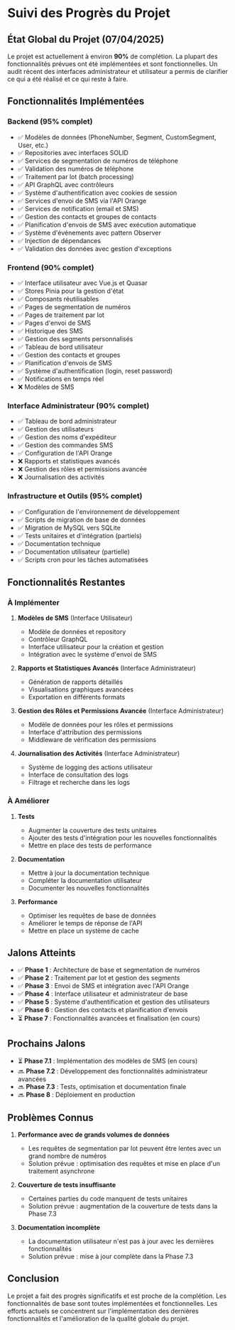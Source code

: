 # Suivi des Progrès du Projet

## État Global du Projet (07/04/2025)

Le projet est actuellement à environ **90%** de complétion. La plupart des fonctionnalités prévues ont été implémentées et sont fonctionnelles. Un audit récent des interfaces administrateur et utilisateur a permis de clarifier ce qui a été réalisé et ce qui reste à faire.

## Fonctionnalités Implémentées

### Backend (95% complet)

- ✅ Modèles de données (PhoneNumber, Segment, CustomSegment, User, etc.)
- ✅ Repositories avec interfaces SOLID
- ✅ Services de segmentation de numéros de téléphone
- ✅ Validation des numéros de téléphone
- ✅ Traitement par lot (batch processing)
- ✅ API GraphQL avec contrôleurs
- ✅ Système d'authentification avec cookies de session
- ✅ Services d'envoi de SMS via l'API Orange
- ✅ Services de notification (email et SMS)
- ✅ Gestion des contacts et groupes de contacts
- ✅ Planification d'envois de SMS avec exécution automatique
- ✅ Système d'événements avec pattern Observer
- ✅ Injection de dépendances
- ✅ Validation des données avec gestion d'exceptions

### Frontend (90% complet)

- ✅ Interface utilisateur avec Vue.js et Quasar
- ✅ Stores Pinia pour la gestion d'état
- ✅ Composants réutilisables
- ✅ Pages de segmentation de numéros
- ✅ Pages de traitement par lot
- ✅ Pages d'envoi de SMS
- ✅ Historique des SMS
- ✅ Gestion des segments personnalisés
- ✅ Tableau de bord utilisateur
- ✅ Gestion des contacts et groupes
- ✅ Planification d'envois de SMS
- ✅ Système d'authentification (login, reset password)
- ✅ Notifications en temps réel
- ❌ Modèles de SMS

### Interface Administrateur (90% complet)

- ✅ Tableau de bord administrateur
- ✅ Gestion des utilisateurs
- ✅ Gestion des noms d'expéditeur
- ✅ Gestion des commandes SMS
- ✅ Configuration de l'API Orange
- ❌ Rapports et statistiques avancés
- ❌ Gestion des rôles et permissions avancée
- ❌ Journalisation des activités

### Infrastructure et Outils (95% complet)

- ✅ Configuration de l'environnement de développement
- ✅ Scripts de migration de base de données
- ✅ Migration de MySQL vers SQLite
- ✅ Tests unitaires et d'intégration (partiels)
- ✅ Documentation technique
- ✅ Documentation utilisateur (partielle)
- ✅ Scripts cron pour les tâches automatisées

## Fonctionnalités Restantes

### À Implémenter

1. **Modèles de SMS** (Interface Utilisateur)

   - Modèle de données et repository
   - Contrôleur GraphQL
   - Interface utilisateur pour la création et gestion
   - Intégration avec le système d'envoi de SMS

2. **Rapports et Statistiques Avancés** (Interface Administrateur)

   - Génération de rapports détaillés
   - Visualisations graphiques avancées
   - Exportation en différents formats

3. **Gestion des Rôles et Permissions Avancée** (Interface Administrateur)

   - Modèle de données pour les rôles et permissions
   - Interface d'attribution des permissions
   - Middleware de vérification des permissions

4. **Journalisation des Activités** (Interface Administrateur)
   - Système de logging des actions utilisateur
   - Interface de consultation des logs
   - Filtrage et recherche dans les logs

### À Améliorer

1. **Tests**

   - Augmenter la couverture des tests unitaires
   - Ajouter des tests d'intégration pour les nouvelles fonctionnalités
   - Mettre en place des tests de performance

2. **Documentation**

   - Mettre à jour la documentation technique
   - Compléter la documentation utilisateur
   - Documenter les nouvelles fonctionnalités

3. **Performance**
   - Optimiser les requêtes de base de données
   - Améliorer le temps de réponse de l'API
   - Mettre en place un système de cache

## Jalons Atteints

- ✅ **Phase 1** : Architecture de base et segmentation de numéros
- ✅ **Phase 2** : Traitement par lot et gestion des segments
- ✅ **Phase 3** : Envoi de SMS et intégration avec l'API Orange
- ✅ **Phase 4** : Interface utilisateur et administrateur de base
- ✅ **Phase 5** : Système d'authentification et gestion des utilisateurs
- ✅ **Phase 6** : Gestion des contacts et planification d'envois
- ⏳ **Phase 7** : Fonctionnalités avancées et finalisation (en cours)

## Prochains Jalons

- ⏳ **Phase 7.1** : Implémentation des modèles de SMS (en cours)
- 🔜 **Phase 7.2** : Développement des fonctionnalités administrateur avancées
- 🔜 **Phase 7.3** : Tests, optimisation et documentation finale
- 🔜 **Phase 8** : Déploiement en production

## Problèmes Connus

1. **Performance avec de grands volumes de données**

   - Les requêtes de segmentation par lot peuvent être lentes avec un grand nombre de numéros
   - Solution prévue : optimisation des requêtes et mise en place d'un traitement asynchrone

2. **Couverture de tests insuffisante**

   - Certaines parties du code manquent de tests unitaires
   - Solution prévue : augmentation de la couverture de tests dans la Phase 7.3

3. **Documentation incomplète**
   - La documentation utilisateur n'est pas à jour avec les dernières fonctionnalités
   - Solution prévue : mise à jour complète dans la Phase 7.3

## Conclusion

Le projet a fait des progrès significatifs et est proche de la complétion. Les fonctionnalités de base sont toutes implémentées et fonctionnelles. Les efforts actuels se concentrent sur l'implémentation des dernières fonctionnalités et l'amélioration de la qualité globale du projet.
